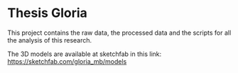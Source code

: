 # Thesis Gloria


This project contains the raw data, the processed data and the scripts for all the analysis of this research. 

The 3D models are available at sketchfab in this link:
https://sketchfab.com/gloria_mb/models
